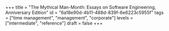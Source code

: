 +++
title = "The Mythical Man-Month: Essays on Software Engineering, Anniversary Edition"
id = "6a18e90d-4b11-488d-839f-6e6223c5955f"
tags = ["time management", "management", "corporate"]
levels = ["intermediate", "reference"]
draft = false
+++

